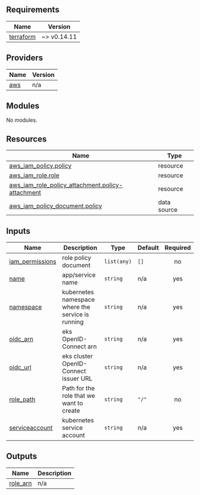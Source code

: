 ## Requirements

| Name | Version |
|------|---------|
| <a name="requirement_terraform"></a> [terraform](#requirement\_terraform) | ~> v0.14.11 |

## Providers

| Name | Version |
|------|---------|
| <a name="provider_aws"></a> [aws](#provider\_aws) | n/a |

## Modules

No modules.

## Resources

| Name | Type |
|------|------|
| [aws_iam_policy.policy](https://registry.terraform.io/providers/hashicorp/aws/latest/docs/resources/iam_policy) | resource |
| [aws_iam_role.role](https://registry.terraform.io/providers/hashicorp/aws/latest/docs/resources/iam_role) | resource |
| [aws_iam_role_policy_attachment.policy-attachment](https://registry.terraform.io/providers/hashicorp/aws/latest/docs/resources/iam_role_policy_attachment) | resource |
| [aws_iam_policy_document.policy](https://registry.terraform.io/providers/hashicorp/aws/latest/docs/data-sources/iam_policy_document) | data source |

## Inputs

| Name | Description | Type | Default | Required |
|------|-------------|------|---------|:--------:|
| <a name="input_iam_permissions"></a> [iam\_permissions](#input\_iam\_permissions) | role policy document | `list(any)` | `[]` | no |
| <a name="input_name"></a> [name](#input\_name) | app/service name | `string` | n/a | yes |
| <a name="input_namespace"></a> [namespace](#input\_namespace) | kubernetes namespace where the service is running | `string` | n/a | yes |
| <a name="input_oidc_arn"></a> [oidc\_arn](#input\_oidc\_arn) | eks OpenID-Connect arn | `string` | n/a | yes |
| <a name="input_oidc_url"></a> [oidc\_url](#input\_oidc\_url) | eks cluster OpenID-Connect issuer URL | `string` | n/a | yes |
| <a name="input_role_path"></a> [role\_path](#input\_role\_path) | Path for the role that we want to create | `string` | `"/"` | no |
| <a name="input_serviceaccount"></a> [serviceaccount](#input\_serviceaccount) | kubernetes service account | `string` | n/a | yes |

## Outputs

| Name | Description |
|------|-------------|
| <a name="output_role_arn"></a> [role\_arn](#output\_role\_arn) | n/a |
